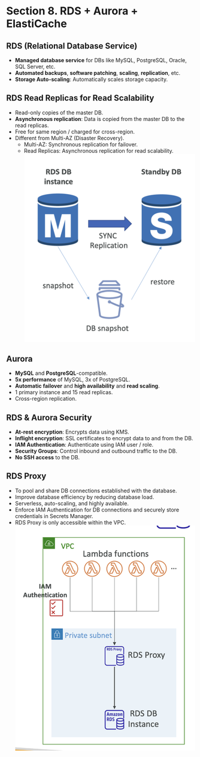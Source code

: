 # Section 8. RDS + Aurora + ElastiCache

## RDS (Relational Database Service)

- **Managed database service** for DBs like MySQL, PostgreSQL, Oracle, SQL Server, etc.
- **Automated backups**, **software patching**, **scaling**, **replication**, etc.
- **Storage Auto-scaling**: Automatically scales storage capacity.

## RDS Read Replicas for Read Scalability

- Read-only copies of the master DB.
- **Asynchronous replication**: Data is copied from the master DB to the read replicas.
- Free for same region / charged for cross-region.
- Different from Multi-AZ (Disaster Recovery).
  - Multi-AZ: Synchronous replication for failover.
  - Read Replicas: Asynchronous replication for read scalability.
    ![RDS Multi AZ](./images/rds-multi-az.png)

## Aurora

- **MySQL** and **PostgreSQL**-compatible.
- **5x performance** of MySQL, 3x of PostgreSQL.
- **Automatic failover** and **high availability** and **read scaling**.
- 1 primary instance and 15 read replicas.
- Cross-region replication.

## RDS & Aurora Security

- **At-rest encryption**: Encrypts data using KMS.
- **Inflight encryption**: SSL certificates to encrypt data to and from the DB.
- **IAM Authentication**: Authenticate using IAM user / role.
- **Security Groups**: Control inbound and outbound traffic to the DB.
- **No SSH access** to the DB.

## RDS Proxy

- To pool and share DB connections established with the database.
- Improve database efficiency by reducing database load.
- Serverless, auto-scaling, and highly available.
- Enforce IAM Authentication for DB connections and securely store credentials in Secrets Manager.
- RDS Proxy is only accessible within the VPC.
  ![RDS Proxy](./images/rds-proxy.png)
